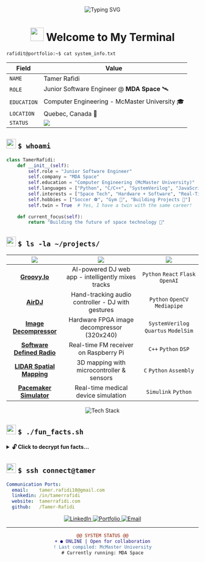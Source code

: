 <!-- Terminal-Themed GitHub Profile README -->

<div align="center">
  <img src="https://readme-typing-svg.herokuapp.com?font=Fira+Code&size=32&duration=2800&pause=2000&color=00FF41&center=true&vCenter=true&width=600&lines=TAMER+RAFIDI;COMPUTER+AND+SOFTWARE+ENGINEER;SYSTEM+ONLINE..." alt="Typing SVG" />
</div>



<h1 align="center">
  <img src="https://raw.githubusercontent.com/Tarikul-Islam-Anik/Animated-Fluent-Emojis/master/Emojis/Hand%20gestures/Waving%20Hand.png" width="35" />
  Welcome to My Terminal
</h1>

```console
rafidit@portfolio:~$ cat system_info.txt
```

<div align="center">

| **Field** | **Value** |
|-----------|-----------|
| `NAME` | Tamer Rafidi |
| `ROLE` | Junior Software Engineer @ **MDA Space** 🛰️ |
| `EDUCATION` | Computer Engineering - McMaster University 🎓 |
| `LOCATION` | Quebec, Canada 🍁 |
| `STATUS` | <img src="https://img.shields.io/badge/ACTIVE-00FF41?style=flat-square&logo=signal&logoColor=black" /> |

</div>

## <img src="https://raw.githubusercontent.com/Tarikul-Islam-Anik/Animated-Fluent-Emojis/master/Emojis/Objects/Laptop.png" width="25" /> `$ whoami`

```python
class TamerRafidi:
    def __init__(self):
        self.role = "Junior Software Engineer"
        self.company = "MDA Space"
        self.education = "Computer Engineering (McMaster University)"
        self.languages = ["Python", "C/C++", "SystemVerilog", "JavaScript"]
        self.interests = ["Space Tech", "Hardware + Software", "Real-Time Systems"]
        self.hobbies = ["Soccer ⚽", "Gym 💪", "Building Projects 🔧"]
        self.twin = True  # Yes, I have a twin with the same career!
    
    def current_focus(self):
        return "Building the future of space technology 🚀"
```

## <img src="https://raw.githubusercontent.com/Tarikul-Islam-Anik/Animated-Fluent-Emojis/master/Emojis/Objects/Gear.png" width="25" /> `$ ls -la ~/projects/`

| <img src="https://img.shields.io/badge/PROJECT-00d4ff?style=for-the-badge" /> | <img src="https://img.shields.io/badge/DESCRIPTION-00ff88?style=for-the-badge" /> | <img src="https://img.shields.io/badge/TECH-ff6b6b?style=for-the-badge" /> |
|:---:|:---:|:---:|
| **[Groovy.Io](https://github.com/Tamer-Rafidi/Groovy.Io)** | AI-powered DJ web app - intelligently mixes tracks | `Python` `React` `Flask` `OpenAI` |
| **[AirDJ](https://github.com/Tamer-Rafidi/AirDJ)** | Hand-tracking audio controller - DJ with gestures | `Python` `OpenCV` `Mediapipe` |
| **[Image Decompressor](https://github.com/Tamer-Rafidi/Image-Decompressor)** | Hardware FPGA image decompressor (320x240) | `SystemVerilog` `Quartus` `ModelSim` |
| **[Software Defined Radio](https://github.com/Tamer-Rafidi/Real-time-Software-Defined-Radio)** | Real-time FM receiver on Raspberry Pi | `C++` `Python` `DSP` |
| **[LIDAR Spatial Mapping](https://github.com/Tamer-Rafidi/LIDAR-Spatial-Mapping)** | 3D mapping with microcontroller & sensors | `C` `Python` `Assembly` |
| **[Pacemaker Simulator](https://github.com/Tamer-Rafidi/Pacemaker)** | Real-time medical device simulation | `Simulink` `Python` |

<div align="center">
  <img src="https://skillicons.dev/icons?i=python,c,cpp,js,html,css,react,git,linux,matlab,vscode&theme=dark" alt="Tech Stack" />
</div>

## <img src="https://raw.githubusercontent.com/Tarikul-Islam-Anik/Animated-Fluent-Emojis/master/Emojis/Smilies/Alien.png" width="25" /> `$ ./fun_facts.sh`

<details>
<summary><b>🔓 Click to decrypt fun facts...</b></summary>

```diff
+ [INFO] Executing fun_facts.sh...
━━━━━━━━━━━━━━━━━━━━━━━━━━━━━━━━━━━━━━━━━━━━━━━━━━━━━━━━━━

👯 TWIN PROTOCOL
   My twin brother and I have nearly identical career paths.
   We once wrote eerily similar resumes by complete accident!
   Double the debugging power!

⚽ BARCA LOYALTY.exe
   Been a die-hard FC Barcelona fan since age 6.
   Witnessed the legendary 6-1 comeback vs PSG live - best day ever!
   Coding breaks = watching Barca games

💪 FITNESS_PROTOCOL
   Gym sessions = my debugging breaks
   Code → Lift → Repeat

🎵 MUSIC_PASSION
   Built multiple music-related projects (AirDJ, Groovy.io)
   Why choose between passions when you can merge them?

🤖 HARDWARE ❤️ SOFTWARE
   Love blending low-level hardware with high-level software
   From FPGA to Flask - I do it all

🚀 SPACE_TECH.mission
   Working at MDA Space = Building tech that literally goes to space
   My code might orbit Earth one day!

📚 PERPETUAL_LEARNER
   If there's a new tech stack, I'm already tinkering
   Always hungry for the next challenge

━━━━━━━━━━━━━━━━━━━━━━━━━━━━━━━━━━━━━━━━━━━━━━━━━━━━━━━━━━
- [SUCCESS] Fun facts loaded! ✓
```

</details>

## <img src="https://raw.githubusercontent.com/Tarikul-Islam-Anik/Animated-Fluent-Emojis/master/Emojis/Objects/Satellite%20Antenna.png" width="25" /> `$ ssh connect@tamer`

```yaml
Communication Ports:
  email:    tamer.rafidi10@gmail.com
  linkedin: /in/tamerrafidi
  website:  tamerrafidi.com
  github:   /Tamer-Rafidi
```

<div align="center">
  <a href="https://www.linkedin.com/in/tamerrafidi/">
    <img src="https://img.shields.io/badge/LinkedIn-0077B5?style=for-the-badge&logo=linkedin&logoColor=white" alt="LinkedIn" />
  </a>
  <a href="https://tamerrafidi.com">
    <img src="https://img.shields.io/badge/Portfolio-00FF41?style=for-the-badge&logo=google-chrome&logoColor=black" alt="Portfolio" />
  </a>
  <a href="mailto:tamer.rafidi10@gmail.com">
    <img src="https://img.shields.io/badge/Email-00d4ff?style=for-the-badge&logo=gmail&logoColor=black" alt="Email" />
  </a>
</div>

---

<div align="center">

```diff
@@ SYSTEM STATUS @@
+ ● ONLINE | Open for collaboration
! Last compiled: McMaster University
# Currently running: MDA Space
```

</div>
